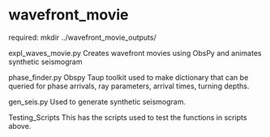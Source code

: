 # wavefront_movie

required:
mkdir ../wavefront_movie_outputs/

expl_waves_movie.py
Creates wavefront movies using ObsPy and animates synthetic seismogram

phase_finder.py
Obspy Taup toolkit used to make dictionary that can be queried for phase arrivals, ray parameters, arrival times, turning depths.

gen_seis.py
Used to generate synthetic seismogram.

Testing_Scripts
This has the scripts used to test the functions in scripts above.

